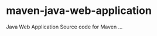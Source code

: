 maven-java-web-application
==========================

Java Web Application Source code for Maven ...
